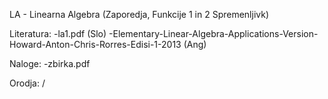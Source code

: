 LA - Linearna Algebra (Zaporedja, Funkcije 1 in 2 Spremenljivk)

Literatura:
-la1.pdf (Slo)
-Elementary-Linear-Algebra-Applications-Version-Howard-Anton-Chris-Rorres-Edisi-1-2013 (Ang)

Naloge:
-zbirka.pdf

Orodja:
/
